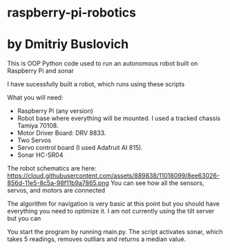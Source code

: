# raspberry-pi-robotics

# by Dmitriy Buslovich

This is OOP Python code used to run an autonomous robot built on Raspberry Pi and sonar

I have sucessfully built a robot, which runs using these scripts

What you will need:

- Raspberry Pi (any version)
- Robot base where everything will be mounted. I used a tracked chassis Tamiya 70108.
- Motor Driver Board: DRV 8833.
- Two Servos 
- Servo control board (I used Adafruit AI 815). 
- Sonar HC-SR04

The robot schematics are here: https://cloud.githubusercontent.com/assets/889838/11018099/8ee63026-856d-11e5-8c5a-98f11b9a7865.png
You can see how all the sensors, servos, and motors are connected

The algorithm for navigation is very basic at this point but you should have everything you need to optimize it. I am not currently using the tilt server but you can

You start the program by running main.py.
The script activates sonar, which takes 5 readings, removes outliars and returns a median value.
